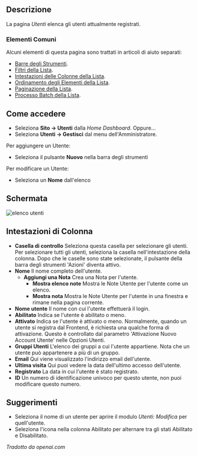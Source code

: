 <!-- Filename: Help4.x:Users / Display title: Utenti -->

## Descrizione

La pagina *Utenti* elenca gli utenti attualmente registrati.

### Elementi Comuni

Alcuni elementi di questa pagina sono trattati in articoli di aiuto separati:

* [Barre degli Strumenti](jdocmanual?article=help/common-elements/toolbars).
* [Filtri della Lista](jdocmanual?article=help/common-elements/list-filters).
* [Intestazioni delle Colonne della Lista](jdocmanual?article=help/common-elements/list-column-headers).
* [Ordinamento degli Elementi della Lista](jdocmanual?article=help/common-elements/list-ordering).
* [Paginazione della Lista](jdocmanual?article=help/common-elements/list-pagination).
* [Processo Batch della Lista](jdocmanual?article=help/common-elements/list-batch-process).

## Come accedere

* Seleziona **Sito → Utenti** dalla *Home Dashboard*. Oppure...
* Seleziona **Utenti → Gestisci** dal menu dell'Amministratore.

Per aggiungere un Utente:

- Seleziona il pulsante **Nuovo** nella barra degli strumenti

Per modificare un Utente:

- Seleziona un **Nome** dall'elenco

## Schermata

![elenco utenti](../../../it/images/users/users-list.png)

## Intestazioni di Colonna

- **Casella di controllo** Seleziona questa casella per selezionare gli utenti. Per selezionare tutti gli utenti, seleziona la casella nell'intestazione della colonna. Dopo che le caselle sono state selezionate, il pulsante della barra degli strumenti 'Azioni' diventa attivo.
- **Nome** Il nome completo dell'utente.
  - **Aggiungi una Nota** Crea una Nota per l'utente.
    - **Mostra elenco note** Mostra le Note Utente per l'utente come un elenco.
    - **Mostra nota** Mostra le Note Utente per l'utente in una finestra e rimane nella pagina corrente.
- **Nome utente** Il nome con cui l'utente effettuerà il login.
- **Abilitato** Indica se l'utente è abilitato o meno.
- **Attivato** Indica se l'utente è attivato o meno. Normalmente, quando un utente si registra dal Frontend, è richiesta una qualche forma di attivazione. Questo è controllato dal parametro 'Attivazione Nuovo Account Utente' nelle Opzioni Utenti.
- **Gruppi Utenti** L'elenco dei gruppi a cui l'utente appartiene. Nota che un utente può appartenere a più di un gruppo.
- **Email** Qui viene visualizzato l'indirizzo email dell'utente.
- **Ultima visita** Qui puoi vedere la data dell'ultimo accesso dell'utente.
- **Registrato** La data in cui l'utente è stato registrato.
- **ID** Un numero di identificazione univoco per questo utente, non puoi modificare questo numero.

## Suggerimenti

- Seleziona il nome di un utente per aprire il modulo *Utenti: Modifica* per quell'utente.
- Seleziona l'icona nella colonna Abilitato per alternare tra gli stati Abilitato e Disabilitato.

*Tradotto da openai.com*

